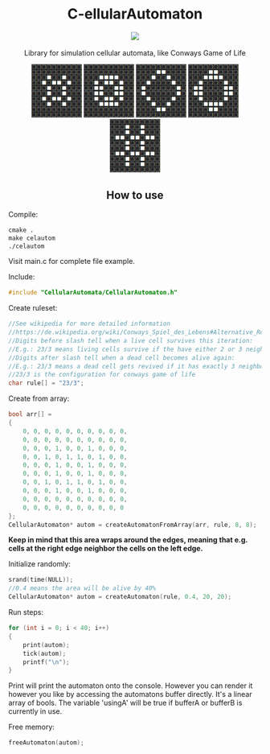 <h1 align="center">C-ellularAutomaton</h1>
<p align="center">
    <img src="https://img.shields.io/badge/-Language-blue?style=for-the-badge&logo=c" />
</div>
<br>
<p align="center">
Library for simulation cellular automata, like Conways Game of Life
</p>

<p align="center">
    <img src="img/one.png" width=100/>
    <img src="img/two.png" width=100/>
    <img src="img/three.png" width=100/>
    <img src="img/four.png" width=100/>
    <img src="img/five.png" width=100/>
</div>

<h2 align="center">How to use</h2>

Compile:
```
cmake .
make celautom
./celautom
```

Visit main.c for complete file example.

Include:
```c
#include "CellularAutomata/CellularAutomaton.h"
```

Create ruleset:
```c
//See wikipedia for more detailed information
//https://de.wikipedia.org/wiki/Conways_Spiel_des_Lebens#Alternative_Regel-Bezeichnung
//Digits before slash tell when a live cell survives this iteration:
//E.g.: 23/3 means living cells survive if the have either 2 or 3 neighbors, otherwise they die
//Digits after slash tell when a dead cell becomes alive again:
//E.g.: 23/3 means a dead cell gets revived if it has exactly 3 neighbors
//23/3 is the configuration for conways game of life
char rule[] = "23/3";
```

Create from array:
```c
bool arr[] =
{
    0, 0, 0, 0, 0, 0, 0, 0, 0, 0,
    0, 0, 0, 0, 0, 0, 0, 0, 0, 0,
    0, 0, 0, 1, 0, 0, 1, 0, 0, 0,
    0, 0, 1, 0, 1, 1, 0, 1, 0, 0,
    0, 0, 0, 1, 0, 0, 1, 0, 0, 0,
    0, 0, 0, 1, 0, 0, 1, 0, 0, 0,
    0, 0, 1, 0, 1, 1, 0, 1, 0, 0,
    0, 0, 0, 1, 0, 0, 1, 0, 0, 0,
    0, 0, 0, 0, 0, 0, 0, 0, 0, 0,
    0, 0, 0, 0, 0, 0, 0, 0, 0, 0
};
CellularAutomaton* autom = createAutomatonFromArray(arr, rule, 8, 8);
```

<b>Keep in mind that this area wraps around the edges, meaning that e.g. cells at the right edge neighbor the cells on the left edge.</b>

Initialize randomly:
```c
srand(time(NULL));
//0.4 means the area will be alive by 40%
CellularAutomaton* autom = createAutomaton(rule, 0.4, 20, 20);
```

Run steps:
```c
for (int i = 0; i < 40; i++)
{
    print(autom);
    tick(autom);
    printf("\n");
}
```

Print will print the automaton onto the console. However you can render it however you like by accessing the automatons buffer directly. It's a linear array of bools. The variable 'usingA' will be true if bufferA or bufferB is currently in use.

Free memory:
```c
freeAutomaton(autom);
```
